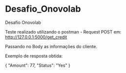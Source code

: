 # Desafio_Onovolab
Desafio Onovolab

Teste realizado utilizando o postman - Request POST em:
http://127.0.0.1:5000/get_credit

Passando no Body as informações do cliente.

Exemplo de resposta obtida:

{
  "Amount": 77,
  "Status": "Yes"
}

